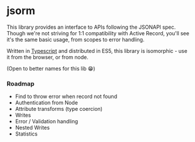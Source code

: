 # jsorm

This library provides an interface to APIs following the JSONAPI spec. Though we're not striving for 1:1 compatibility with Active Record, you'll see it's the same basic usage, from scopes to error handling.

Written in [Typescript](https://www.typescriptlang.org) and distributed in ES5, this library is isomorphic - use it from the browser, or from node.

(Open to better names for this lib :grin:)

### Roadmap

* Find to throw error when record not found
* Authentication from Node
* Attribute transforms (type coercion)
* Writes
* Error / Validation handling
* Nested Writes
* Statistics
